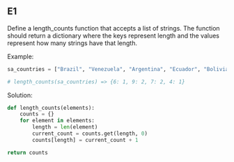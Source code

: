## E1

Define a length_counts function that accepts a list of strings. 
The function should return a dictionary where the keys represent
length and the values represent how many strings have that length.

Example:
```python
sa_countries = ["Brazil", "Venezuela", "Argentina", "Ecuador", "Bolivia", "Peru"]

# length_counts(sa_countries) => {6: 1, 9: 2, 7: 2, 4: 1}
```

Solution:
```python
def length_counts(elements):
	counts = {}
	for element in elements:
		length = len(element)
		current_count = counts.get(length, 0)
		counts[length] = current_count + 1

return counts
```